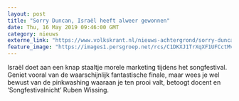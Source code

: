 ```yaml
---
layout: post
title: "Sorry Duncan, Israël heeft alweer gewonnen"
date: Thu, 16 May 2019 09:46:00 GMT
category: nieuws
externe_link: "https://www.volkskrant.nl/nieuws-achtergrond/sorry-duncan-israel-heeft-alweer-gewonnen~be1619da/"
feature_image: "https://images1.persgroep.net/rcs/C1DKXJ1TrXqXF1UFCctMvM_qsK0/diocontent/148271663/_crop/641/0/2717/2720/_fill/320/320?appId=93a17a8fd81db0de025c8abd1cca1279&quality=0.85"
---
```


Israël doet aan een knap staaltje morele marketing tijdens het songfestival. Geniet vooral van de waarschijnlijk fantastische finale, maar wees je wel bewust van de pinkwashing waaraan je ten prooi valt, betoogt docent en ‘Songfestivalnicht’ Ruben Wissing.
